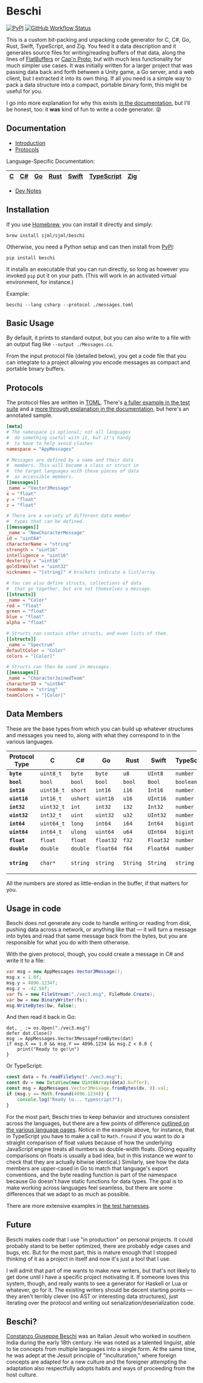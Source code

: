 # Beschi

[![PyPI](https://img.shields.io/pypi/v/beschi)](https://pypi.org/project/beschi/) [![GitHub Workflow Status](https://img.shields.io/github/actions/workflow/status/sjml/beschi/ci.yml)](https://github.com/sjml/beschi/actions/workflows/ci.yml)

This is a custom bit-packing and unpacking code generator for C, C#, Go, Rust, Swift, TypeScript, and Zig. You feed it a data description and it generates source files for writing/reading buffers of that data, along the lines of [FlatBuffers](https://google.github.io/flatbuffers/) or [Cap'n Proto](https://capnproto.org), but with much less functionality for much simpler use cases. It was initially written for a larger project that was passing data back and forth between a Unity game, a Go server, and a web client, but I extracted it into its own thing. If all you need is a simple way to pack a data structure into a compact, portable binary form, this might be useful for you.

I go into more explanation for why this exists [in the documentation](./docs/), but I'll be honest, too: it **was** kind of fun to write a code generator. 😝 


## Documentation

* [Introduction](./docs/introduction.md)
* [Protocols](./docs/protocols.md)

Language-Specific Documentation: 

| [C](./docs/languages/c.md) | [C#](./docs/languages/csharp.md) | [Go](./docs/languages/go.md) | [Rust](./docs/languages/rust.md) | [Swift](./docs/languages/swift.md) | [TypeScript](./docs/languages/typescript.md) | [Zig](./docs/languages/zig.md)
|-|-|-|-|-|-|-|

* [Dev Notes](./docs/dev)


## Installation

If you use [Homebrew](https://brew.sh), you can install it directly and simply: 

```
brew install sjml/sjml/beschi
```

Otherwise, you need a Python setup and can then install from [PyPI](https://pypi.org/project/beschi/): 

```
pip install beschi
```

It installs an executable that you can run directly, so long as however you invoked `pip` put it on your path. (This will work in an activated virtual environment, for instance.)

Example:
```
beschi --lang csharp --protocol ./messages.toml
```

## Basic Usage

By default, it prints to standard output, but you can also write to a file with an output flag like `--output ./Messages.cs`.

From the input protocol file (detailed below), you get a code file that you can integrate to a project allowing you encode messages as compact and portable binary buffers. 


## Protocols

The protocol files are written in [TOML](https://toml.io). There's [a fuller example in the test suite](./test/_protocols/example.toml) and a [more through explanation in the documentation](./docs/protocols.md), but here's an annotated sample.

```toml
[meta]
# The namespace is optional; not all languages
#  do something useful with it, but it's handy
#  to have to help avoid clashes
namespace = "AppMessages"

# Messages are defined by a name and their data
#  members. This will become a class or struct in
#  the target languages with these pieces of data
#  as accessible members.
[[messages]]
_name = "Vector3Message"
x = "float"
y = "float"
z = "float"

# There are a variety of different data member
#  types that can be defined.
[[messages]]
_name = "NewCharacterMessage"
id = "uint64"
characterName = "string"
strength = "uint16"
intelligence = "uint16"
dexterity = "uint16"
goldInWallet = "uint32"
nicknames = "[string]" # brackets indicate a list/array

# You can also define structs, collections of data
#  that go together, but are not themselves a message.
[[structs]]
_name = "Color"
red = "float"
green = "float"
blue = "float"
alpha = "float"

# Structs can contain other structs, and even lists of them.
[[structs]]
_name = "Spectrum"
defaultColor = "Color"
colors = "[Color]"

# Structs can then be used in messages.
[[messages]]
_name = "CharacterJoinedTeam"
characterID = "uint64"
teamName = "string"
teamColors = "[Color]"
```

## Data Members

These are the base types from which you can build up whatever structures and messages you need to, along with what they correspond to in the various languages. 

| Protocol Type | C          | C#       | Go        | Rust     | Swift     | TypeScript | Zig           |
|---------------|------------|----------|-----------|----------|-----------|------------|---------------|
| **`byte`**    | `uint8_t`  | `byte`   | `byte`    | `u8`     | `UInt8`   | `number`   | `u8`          |
| **`bool`**    | `bool`     | `bool`   | `bool`    | `bool`   | `Bool`    | `boolean`  | `bool`        |
| **`int16`**   | `uint16_t` | `short`  | `int16`   | `i16`    | `Int16`   | `number`   | `i16`         |
| **`uint16`**  | `int16_t`  | `ushort` | `uint16`  | `u16`    | `UInt16`  | `number`   | `u16`         |
| **`int32`**   | `uint32_t` | `int`    | `int32`   | `i32`    | `Int32`   | `number`   | `i32`         |
| **`uint32`**  | `int32_t`  | `uint`   | `uint32`  | `u32`    | `UInt32`  | `number`   | `u32`         |
| **`int64`**   | `uint64_t` | `long`   | `int64`   | `i64`    | `Int64`   | `bigint`   | `i64`         |
| **`uint64`**  | `int64_t`  | `ulong`  | `uint64`  | `u64`    | `UInt64`  | `bigint`   | `u64`         |
| **`float`**   | `float`    | `float`  | `float32` | `f32`    | `Float32` | `number`   | `f32`         |
| **`double`**  | `double`   | `double` | `float64` | `f64`    | `Float64` | `number`   | `f64`         |
| **`string`**  | `char*`    | `string` | `string`  | `String` | `String`  | `string`   | `[] const u8` |

All the numbers are stored as little-endian in the buffer, if that matters for you. 


## Usage in code

Beschi does not generate any code to handle writing or reading from disk, pushing data across a network, or anything like that — it will turn a message into bytes and read that same message back from the bytes, but you are responsible for what you do with them otherwise. 

With the given protocol, though, you could create a message in C# and write it to a file:
```csharp
var msg = new AppMessages.Vector3Message();
msg.x = 1.0f;
msg.y = 4096.1234f;
msg.z = -42.56f;
var fs = new FileStream("./vec3.msg", FileMode.Create);
var bw = new BinaryWriter(fs);
msg.WriteBytes(bw, false);
```

And then read it back in Go:
```golang
dat, _ := os.Open("./vec3.msg")
defer dat.Close()
msg := AppMessages.Vector3MessageFromBytes(dat)
if msg.X == 1.0 && msg.Y == 4096.1234 && msg.Z < 0.0 {
	print("Ready to go!\n")
}
```

Or TypeScript:
```typescript
const data = fs.readFileSync("./vec3.msg");
const dv = new DataView(new Uint8Array(data).buffer);
const msg = AppMessages.Vector3Message.fromBytes(dv, 0).val;
if (msg.y == Math.fround(4096.1234)) {
    console.log("Ready to... typescript?");
}
```


For the most part, Beschi tries to keep behavior and structures consistent across the languages, but there are a few points of difference [outlined on the various language pages](./docs/languages). Notice in the example above, for instance, that in TypeScript you have to make a call to `Math.fround` if you want to do a straight comparison of float values because of how the underlying JavaScript engine treats all numbers as double-width floats. (Doing equality comparisons on floats is usually a bad idea, but in this instance we *want* to check that they are actually bitwise identical.) Similarly, see how the data members are upper-cased in Go to match that language's export conventions, and the byte reading function is part of the namespace because Go doesn't have static functions for data types. The goal is to make working across languages feel seamless, but there are some differences that we adapt to as much as possible. 

There are more extensive examples in [the test harnesses](./test/_harnesses).


## Future

Beschi makes code that I use "in production" on personal projects. It could probably stand to be better optimized, there are probably edge cases and bugs, etc. But for the most part, this is mature enough that I stopped thinking of it as a project in itself and now it's just a tool that I use. 

I will admit that part of me wants to make new writers, but that's not likely to get done until I have a specific project motivating it. If someone loves this system, though, and really wants to see a generator for Haskell or Lua or whatever, go for it. The existing writers should be decent starting points — they aren't terribly clever (no AST or interesting data structures), just iterating over the protocol and writing out serialization/deserialization code. 


## Beschi?

[Constanzo Giuseppe Beschi](https://en.wikipedia.org/wiki/Constanzo_Beschi) was an Italian Jesuit who worked in southern India during the early 18th century. He was noted as a talented linguist, able to tie concepts from multiple languages into a single form. At the same time, he was adept at the Jesuit principle of "inculturation," where foreign concepts are adapted for a new culture and the foreigner attempting the adaptation also respectfully adopts habits and ways of proceeding from the host culture.

